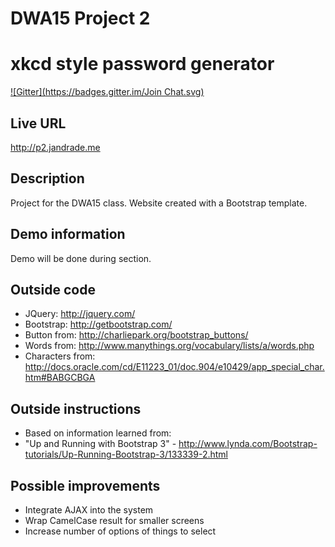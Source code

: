 # DWA15 Project 2
# xkcd style password generator
[![Gitter](https://badges.gitter.im/Join Chat.svg)](https://gitter.im/jmandrade/p2?utm_source=badge&utm_medium=badge&utm_campaign=pr-badge&utm_content=badge)

## Live URL
<http://p2.jandrade.me>

## Description
Project for the DWA15 class.
Website created with a Bootstrap template.

## Demo information
Demo will be done during section.

## Outside code
* JQuery: http://jquery.com/
* Bootstrap: http://getbootstrap.com/
* Button from: http://charliepark.org/bootstrap_buttons/
* Words from: http://www.manythings.org/vocabulary/lists/a/words.php
* Characters from: http://docs.oracle.com/cd/E11223_01/doc.904/e10429/app_special_char.htm#BABGCBGA

## Outside instructions
* Based on information learned from:
* "Up and Running with Bootstrap 3" - http://www.lynda.com/Bootstrap-tutorials/Up-Running-Bootstrap-3/133339-2.html

## Possible improvements
* Integrate AJAX into the system
* Wrap CamelCase result for smaller screens
* Increase number of options of things to select